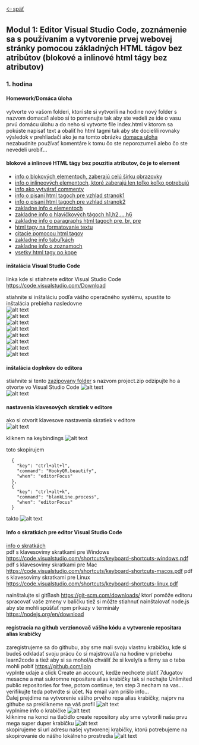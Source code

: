 [&#129188; späť](../README.md)</br>

## Modul 1: Editor Visual Studio Code, zoznámenie sa s používaním a vytvorenie prvej webovej stránky pomocou základných HTML tágov bez atribútov (blokové a inlinové html tágy bez atributov)

### 1. hodina

#### Homework/Domáca úloha</br>
vytvorte vo vašom folderi, ktorí ste si vytvorili na hodine nový folder s nazvom domaca1 alebo si to pomenujte tak aby ste vedeli ze ide o vasu prvú domácu úlohu a do neho si vytvorte file index.html v ktorom sa pokúste napisať text a obaliť ho html tagmi tak aby ste docielili rovnaky výsledok v prehliadači ako je na tomto obrázku [domaca uloha](homework/homework.png)<br>
nezabudnite používať komentáre k tomu čo ste neporozumeli alebo čo ste nevedeli urobiť...<br>

#### blokové a inlinové HTML tágy bez pouzitia atributov, čo je to element</br>
- [info o blokových elementoch, zaberajú celú šírku obrazovky](https://www.w3schools.com/html/html_blocks.asp)</br>
- [info o inlineových elementoch, ktoré zaberajú len toľko koľko potrebujú](https://developer.mozilla.org/en-US/docs/Web/HTML/Block-level_elements)</br>
- [info ako vytvárať commenty](https://www.w3schools.com/html/html_comments.asp)</br>
- [info o pisani html tagoch pre vzhlad stranok1](https://www.w3schools.com/html/html_layout.asp)</br>
- [info o pisani html tagoch pre vzhlad stranok2](https://www.developer.com/lang/understanding-the-proper-way-to-lay-out-a-page-with-html5.html)</br>
- [zakladne info o elementoch](https://www.w3schools.com/html/html_elements.asp)</br>
- [zakladne info o hlavičkových tágoch h1,h2,...,h6](https://www.w3schools.com/html/html_headings.asp)</br>
- [zakladne info o paragraphs html tagoch pre, br, pre](https://www.w3schools.com/html/html_paragraphs.asp)</br>
- [html tagy na formatovanie textu](https://www.w3schools.com/html/html_formatting.asp)</br>
- [citacie pomocou html tagov](https://www.w3schools.com/html/html_paragraphs.asp)</br>
- [zakladne info tabuľkách](https://www.w3schools.com/html/html_tables.asp)</br>
- [zakladne info o zoznamoch](https://www.w3schools.com/html/html_lists.asp)</br>
- [vsetky html tagy po kope](http://overapi.com/html)</br>

#### inštalácia Visual Studio Code</br>
linka kde si stiahnete editor Visual Studio Code <https://code.visualstudio.com/Download></br>

stiahnite si inštaláciu podľa vášho operačného systému, spustite to</br> 
inštalácia prebieha nasledovne</br> 
![alt text](images/1.png)</br>
![alt text](images/1.png)</br>
![alt text](images/2.png)</br>
![alt text](images/3.png)</br>
![alt text](images/4.png)</br>
![alt text](images/5.png)</br>
![alt text](images/6.png)</br>
![alt text](images/7.png)</br>

#### inštalácia doplnkov do editora</br>
stiahnite si tento [zazipovany folder](project.zip) s nazvom project.zip odzipujte ho a otvorte vo Visual Studio Code
![alt text](images/8.png)</br>
![alt text](images/9.png)</br>

#### nastavenia klavesových skratiek v editore</br>
ako si otvorit klavesove nastavenia skratiek v editore</br>
![alt text](images/10.png)</br>

kliknem na keybindings
![alt text](images/11.png)</br>

toto skopirujem
```
  {
    "key": "ctrl+alt+l",
    "command": "HookyQR.beautify",
    "when": "editorFocus"
  },
  {
    "key": "ctrl+alt+k",
    "command": "blankLine.process",
    "when": "editorFocus"
  }
```
takto 
![alt text](images/12.png)</br>

#### Info o skratkách pre editor Visual Studio Code</br>
[info o skratkách](keybindings.md)</br>
pdf s klavesovimy skratkami pre Windows
<https://code.visualstudio.com/shortcuts/keyboard-shortcuts-windows.pdf>
pdf s klavesovimy skratkami pre Mac
<https://code.visualstudio.com/shortcuts/keyboard-shortcuts-macos.pdf>
pdf s klavesovimy skratkami pre Linux
<https://code.visualstudio.com/shortcuts/keyboard-shortcuts-linux.pdf>

nainštalujte si gitBash <https://git-scm.com/downloads/> ktorí pomôže editoru spracovať vaše zmeny v balíčku
tiež si môžte stiahnuť nainštalovať node.js aby ste mohli spúšťať npm príkazy v terminály <https://nodejs.org/en/download>

#### registracia na github verzionovač vášho kódu a vytvorenie repositara alias krabičky</br>
zaregistrujeme sa do githubu, aby sme mali svoju vlastnu krabičku, kde si budeš odkladať svoju prácu čo si majstroval/a na hodine v priebehu learn2code a tiež aby si sa mohol/a chváliť že si kvely/a a firmy sa o teba mohli pobiť <https://github.com/join></br>
vyplnte udaje a click Create an account, kedže nechcete platiť 7dugatov mesacne a mat sukromne repositare alias krabičky tak si nechajte Unlimited public repositories for free, potom continue, ten step 3 necham na vas...
verifikujte teda potvrdte si účet. Na email vam prišlo info...</br>
Ďalej prejdime na vytvorenie vášho prvého repa alias krabičky, najprv na githube sa preklikneme na váš profil
![alt text](images/13.png)</br>
vyplníme info o krabičke
![alt text](images/14.png)</br>
kliknime na konci na tlačidlo create repository aby sme vytvorili našu prvu mega super duper krabičku
![alt text](images/15.png)</br>
skopirujeme si url adresu našej vytvorenej krabičky, ktorú potrebujeme na skopirovanie do nášho lokálneho prostredia
![alt text](images/16.png)</br>

